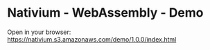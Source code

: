 # Nativium - WebAssembly - Demo

Open in your browser: https://nativium.s3.amazonaws.com/demo/1.0.0/index.html
